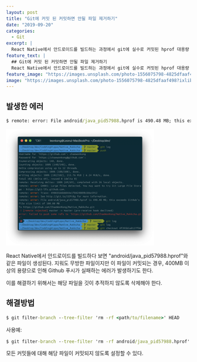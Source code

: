 ```yaml
---
layout: post
title: "Git에 커밋 된 커밋하면 안될 파일 제거하기"
date: "2019-09-20"
categories:
  - Git
excerpt: |
  React Native에서 안드로이드를 빌드하는 과정에서 git에 실수로 커밋된 hprof 대용량 파일을 git에서 삭제하는 방법을 알아본다. 커밋하면 안될 파일이 커밋된 경우, 찾아서 삭제하는 방법을 알아본다.
feature_text: |
  ## Git에 커밋 된 커밋하면 안될 파일 제거하기
  React Native에서 안드로이드를 빌드하는 과정에서 git에 실수로 커밋된 hprof 대용량 파일을 git에서 삭제하는 방법을 알아본다. 커밋하면 안될 파일이 커밋된 경우, 찾아서 삭제하는 방법을 알아본다.
feature_image: "https://images.unsplash.com/photo-1556075798-4825dfaaf498?ixlib=rb-1.2.1&ixid=eyJhcHBfaWQiOjEyMDd9&auto=format&fit=crop&w=1355&q=80"
image: "https://images.unsplash.com/photo-1556075798-4825dfaaf498?ixlib=rb-1.2.1&ixid=eyJhcHBfaWQiOjEyMDd9&auto=format&fit=crop&w=1355&q=80"
---
```


## 발생한 에러

```cmd
$ remote: error: File android/java_pid57988.hprof is 490.48 MB; this exceeds GitHub's file size limit of 100.00 MB
```

<img src="https://github.com/ChaeWonKong/image-resource/blob/master/git.png?raw=true" width="80%" alt="terminal-img" />

React Native에서 안드로이드를 빌드하다 보면 "android/java_pid57988.hprof"와 같은 파일이 생성된다. 지워도 무방한 파일이지만 이 파일이 커밋되는 경우, 400MB 이상의 용량으로 인해 Github 푸시가 실패하는 에러가 발생하기도 한다.

이를 해결하기 위해서는 해당 파일을 깃이 추적하지 않도록 삭제해야 한다.

## 해결방법

```cmd
$ git filter-branch --tree-filter 'rm -rf <path/to/filename>' HEAD
```

사용예:

```cmd
$ git filter-branch --tree-filter 'rm -rf android/java_pid57988.hprof' HEAD
```

모든 커밋들에 대해 해당 파일이 커밋되지 않도록 설정할 수 있다.
